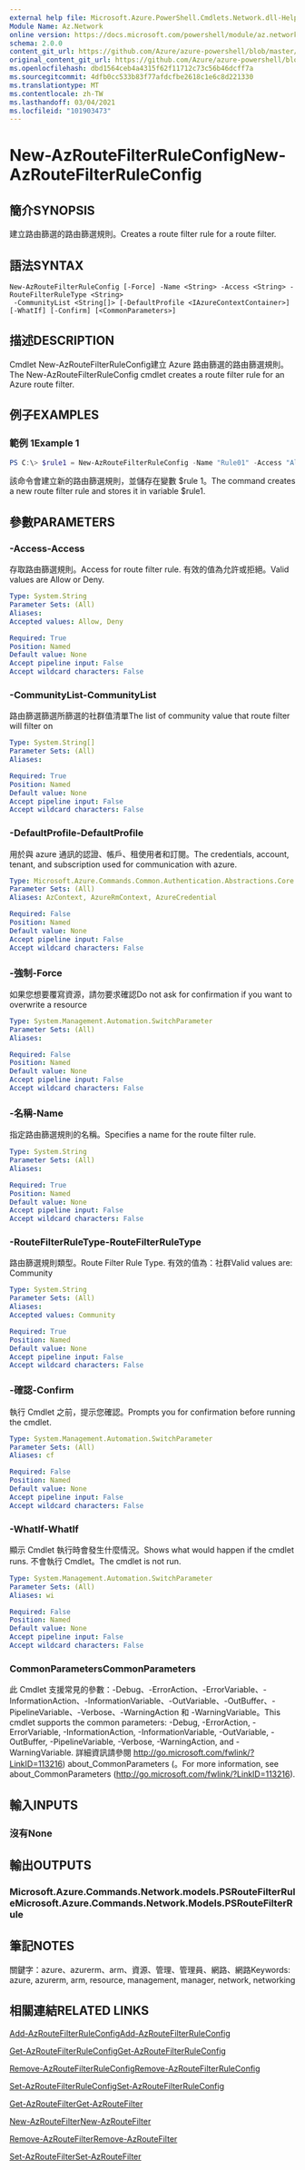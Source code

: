 ```yaml
---
external help file: Microsoft.Azure.PowerShell.Cmdlets.Network.dll-Help.xml
Module Name: Az.Network
online version: https://docs.microsoft.com/powershell/module/az.network/new-azroutefilterruleconfig
schema: 2.0.0
content_git_url: https://github.com/Azure/azure-powershell/blob/master/src/Network/Network/help/New-AzRouteFilterRuleConfig.md
original_content_git_url: https://github.com/Azure/azure-powershell/blob/master/src/Network/Network/help/New-AzRouteFilterRuleConfig.md
ms.openlocfilehash: dbd1564ceb4a4315f62f11712c73c56b46dcff7a
ms.sourcegitcommit: 4dfb0cc533b83f77afdcfbe2618c1e6c8d221330
ms.translationtype: MT
ms.contentlocale: zh-TW
ms.lasthandoff: 03/04/2021
ms.locfileid: "101903473"
---
```

# <span data-ttu-id="60634-101">New-AzRouteFilterRuleConfig</span><span class="sxs-lookup"><span data-stu-id="60634-101">New-AzRouteFilterRuleConfig</span></span>

## <span data-ttu-id="60634-102">簡介</span><span class="sxs-lookup"><span data-stu-id="60634-102">SYNOPSIS</span></span>
<span data-ttu-id="60634-103">建立路由篩選的路由篩選規則。</span><span class="sxs-lookup"><span data-stu-id="60634-103">Creates a route filter rule for a route filter.</span></span>

## <span data-ttu-id="60634-104">語法</span><span class="sxs-lookup"><span data-stu-id="60634-104">SYNTAX</span></span>

```
New-AzRouteFilterRuleConfig [-Force] -Name <String> -Access <String> -RouteFilterRuleType <String>
 -CommunityList <String[]> [-DefaultProfile <IAzureContextContainer>] [-WhatIf] [-Confirm] [<CommonParameters>]
```

## <span data-ttu-id="60634-105">描述</span><span class="sxs-lookup"><span data-stu-id="60634-105">DESCRIPTION</span></span>
<span data-ttu-id="60634-106">Cmdlet New-AzRouteFilterRuleConfig建立 Azure 路由篩選的路由篩選規則。</span><span class="sxs-lookup"><span data-stu-id="60634-106">The New-AzRouteFilterRuleConfig cmdlet creates a route filter rule for an Azure route filter.</span></span>

## <span data-ttu-id="60634-107">例子</span><span class="sxs-lookup"><span data-stu-id="60634-107">EXAMPLES</span></span>

### <span data-ttu-id="60634-108">範例 1</span><span class="sxs-lookup"><span data-stu-id="60634-108">Example 1</span></span>
```powershell
PS C:\> $rule1 = New-AzRouteFilterRuleConfig -Name "Rule01" -Access "Allow" -RouteFilterRuleType "Community" -CommunityList "12076:5040"
```

<span data-ttu-id="60634-109">該命令會建立新的路由篩選規則，並儲存在變數 $rule 1。</span><span class="sxs-lookup"><span data-stu-id="60634-109">The command creates a new route filter rule and stores it in variable $rule1.</span></span>

## <span data-ttu-id="60634-110">參數</span><span class="sxs-lookup"><span data-stu-id="60634-110">PARAMETERS</span></span>

### <span data-ttu-id="60634-111">-Access</span><span class="sxs-lookup"><span data-stu-id="60634-111">-Access</span></span>
<span data-ttu-id="60634-112">存取路由篩選規則。</span><span class="sxs-lookup"><span data-stu-id="60634-112">Access for route filter rule.</span></span>
<span data-ttu-id="60634-113">有效的值為允許或拒絕。</span><span class="sxs-lookup"><span data-stu-id="60634-113">Valid values are Allow or Deny.</span></span>

```yaml
Type: System.String
Parameter Sets: (All)
Aliases:
Accepted values: Allow, Deny

Required: True
Position: Named
Default value: None
Accept pipeline input: False
Accept wildcard characters: False
```

### <span data-ttu-id="60634-114">-CommunityList</span><span class="sxs-lookup"><span data-stu-id="60634-114">-CommunityList</span></span>
<span data-ttu-id="60634-115">路由篩選篩選所篩選的社群值清單</span><span class="sxs-lookup"><span data-stu-id="60634-115">The list of community value that route filter will filter on</span></span>

```yaml
Type: System.String[]
Parameter Sets: (All)
Aliases:

Required: True
Position: Named
Default value: None
Accept pipeline input: False
Accept wildcard characters: False
```

### <span data-ttu-id="60634-116">-DefaultProfile</span><span class="sxs-lookup"><span data-stu-id="60634-116">-DefaultProfile</span></span>
<span data-ttu-id="60634-117">用於與 azure 通訊的認證、帳戶、租使用者和訂閱。</span><span class="sxs-lookup"><span data-stu-id="60634-117">The credentials, account, tenant, and subscription used for communication with azure.</span></span>

```yaml
Type: Microsoft.Azure.Commands.Common.Authentication.Abstractions.Core.IAzureContextContainer
Parameter Sets: (All)
Aliases: AzContext, AzureRmContext, AzureCredential

Required: False
Position: Named
Default value: None
Accept pipeline input: False
Accept wildcard characters: False
```

### <span data-ttu-id="60634-118">-強制</span><span class="sxs-lookup"><span data-stu-id="60634-118">-Force</span></span>
<span data-ttu-id="60634-119">如果您想要覆寫資源，請勿要求確認</span><span class="sxs-lookup"><span data-stu-id="60634-119">Do not ask for confirmation if you want to overwrite a resource</span></span>

```yaml
Type: System.Management.Automation.SwitchParameter
Parameter Sets: (All)
Aliases:

Required: False
Position: Named
Default value: None
Accept pipeline input: False
Accept wildcard characters: False
```

### <span data-ttu-id="60634-120">-名稱</span><span class="sxs-lookup"><span data-stu-id="60634-120">-Name</span></span>
<span data-ttu-id="60634-121">指定路由篩選規則的名稱。</span><span class="sxs-lookup"><span data-stu-id="60634-121">Specifies a name for the route filter rule.</span></span>

```yaml
Type: System.String
Parameter Sets: (All)
Aliases:

Required: True
Position: Named
Default value: None
Accept pipeline input: False
Accept wildcard characters: False
```

### <span data-ttu-id="60634-122">-RouteFilterRuleType</span><span class="sxs-lookup"><span data-stu-id="60634-122">-RouteFilterRuleType</span></span>
<span data-ttu-id="60634-123">路由篩選規則類型。</span><span class="sxs-lookup"><span data-stu-id="60634-123">Route Filter Rule Type.</span></span>
<span data-ttu-id="60634-124">有效的值為：社群</span><span class="sxs-lookup"><span data-stu-id="60634-124">Valid values are: Community</span></span>

```yaml
Type: System.String
Parameter Sets: (All)
Aliases:
Accepted values: Community

Required: True
Position: Named
Default value: None
Accept pipeline input: False
Accept wildcard characters: False
```

### <span data-ttu-id="60634-125">-確認</span><span class="sxs-lookup"><span data-stu-id="60634-125">-Confirm</span></span>
<span data-ttu-id="60634-126">執行 Cmdlet 之前，提示您確認。</span><span class="sxs-lookup"><span data-stu-id="60634-126">Prompts you for confirmation before running the cmdlet.</span></span>

```yaml
Type: System.Management.Automation.SwitchParameter
Parameter Sets: (All)
Aliases: cf

Required: False
Position: Named
Default value: None
Accept pipeline input: False
Accept wildcard characters: False
```

### <span data-ttu-id="60634-127">-WhatIf</span><span class="sxs-lookup"><span data-stu-id="60634-127">-WhatIf</span></span>
<span data-ttu-id="60634-128">顯示 Cmdlet 執行時會發生什麼情況。</span><span class="sxs-lookup"><span data-stu-id="60634-128">Shows what would happen if the cmdlet runs.</span></span> <span data-ttu-id="60634-129">不會執行 Cmdlet。</span><span class="sxs-lookup"><span data-stu-id="60634-129">The cmdlet is not run.</span></span>

```yaml
Type: System.Management.Automation.SwitchParameter
Parameter Sets: (All)
Aliases: wi

Required: False
Position: Named
Default value: None
Accept pipeline input: False
Accept wildcard characters: False
```

### <span data-ttu-id="60634-130">CommonParameters</span><span class="sxs-lookup"><span data-stu-id="60634-130">CommonParameters</span></span>
<span data-ttu-id="60634-131">此 Cmdlet 支援常見的參數：-Debug、-ErrorAction、-ErrorVariable、-InformationAction、-InformationVariable、-OutVariable、-OutBuffer、-PipelineVariable、-Verbose、-WarningAction 和 -WarningVariable。</span><span class="sxs-lookup"><span data-stu-id="60634-131">This cmdlet supports the common parameters: -Debug, -ErrorAction, -ErrorVariable, -InformationAction, -InformationVariable, -OutVariable, -OutBuffer, -PipelineVariable, -Verbose, -WarningAction, and -WarningVariable.</span></span> <span data-ttu-id="60634-132">詳細資訊請參閱 http://go.microsoft.com/fwlink/?LinkID=113216) about_CommonParameters (。</span><span class="sxs-lookup"><span data-stu-id="60634-132">For more information, see about_CommonParameters (http://go.microsoft.com/fwlink/?LinkID=113216).</span></span>

## <span data-ttu-id="60634-133">輸入</span><span class="sxs-lookup"><span data-stu-id="60634-133">INPUTS</span></span>

### <span data-ttu-id="60634-134">沒有</span><span class="sxs-lookup"><span data-stu-id="60634-134">None</span></span>

## <span data-ttu-id="60634-135">輸出</span><span class="sxs-lookup"><span data-stu-id="60634-135">OUTPUTS</span></span>

### <span data-ttu-id="60634-136">Microsoft.Azure.Commands.Network.models.PSRouteFilterRule</span><span class="sxs-lookup"><span data-stu-id="60634-136">Microsoft.Azure.Commands.Network.Models.PSRouteFilterRule</span></span>

## <span data-ttu-id="60634-137">筆記</span><span class="sxs-lookup"><span data-stu-id="60634-137">NOTES</span></span>
<span data-ttu-id="60634-138">關鍵字：azure、azurerm、arm、資源、管理、管理員、網路、網路</span><span class="sxs-lookup"><span data-stu-id="60634-138">Keywords: azure, azurerm, arm, resource, management, manager, network, networking</span></span>

## <span data-ttu-id="60634-139">相關連結</span><span class="sxs-lookup"><span data-stu-id="60634-139">RELATED LINKS</span></span>

[<span data-ttu-id="60634-140">Add-AzRouteFilterRuleConfig</span><span class="sxs-lookup"><span data-stu-id="60634-140">Add-AzRouteFilterRuleConfig</span></span>](./Add-AzRouteFilterRuleConfig.md)

[<span data-ttu-id="60634-141">Get-AzRouteFilterRuleConfig</span><span class="sxs-lookup"><span data-stu-id="60634-141">Get-AzRouteFilterRuleConfig</span></span>](./Get-AzRouteFilterRuleConfig.md)

[<span data-ttu-id="60634-142">Remove-AzRouteFilterRuleConfig</span><span class="sxs-lookup"><span data-stu-id="60634-142">Remove-AzRouteFilterRuleConfig</span></span>](./Remove-AzRouteFilterRuleConfig.md)

[<span data-ttu-id="60634-143">Set-AzRouteFilterRuleConfig</span><span class="sxs-lookup"><span data-stu-id="60634-143">Set-AzRouteFilterRuleConfig</span></span>](./Set-AzRouteFilterRuleConfig.md)

[<span data-ttu-id="60634-144">Get-AzRouteFilter</span><span class="sxs-lookup"><span data-stu-id="60634-144">Get-AzRouteFilter</span></span>](./Get-AzRouteFilter.md)

[<span data-ttu-id="60634-145">New-AzRouteFilter</span><span class="sxs-lookup"><span data-stu-id="60634-145">New-AzRouteFilter</span></span>](./New-AzRouteFilter.md)

[<span data-ttu-id="60634-146">Remove-AzRouteFilter</span><span class="sxs-lookup"><span data-stu-id="60634-146">Remove-AzRouteFilter</span></span>](./Remove-AzRouteFilter.md)

[<span data-ttu-id="60634-147">Set-AzRouteFilter</span><span class="sxs-lookup"><span data-stu-id="60634-147">Set-AzRouteFilter</span></span>](./Set-AzRouteFilter.md)

